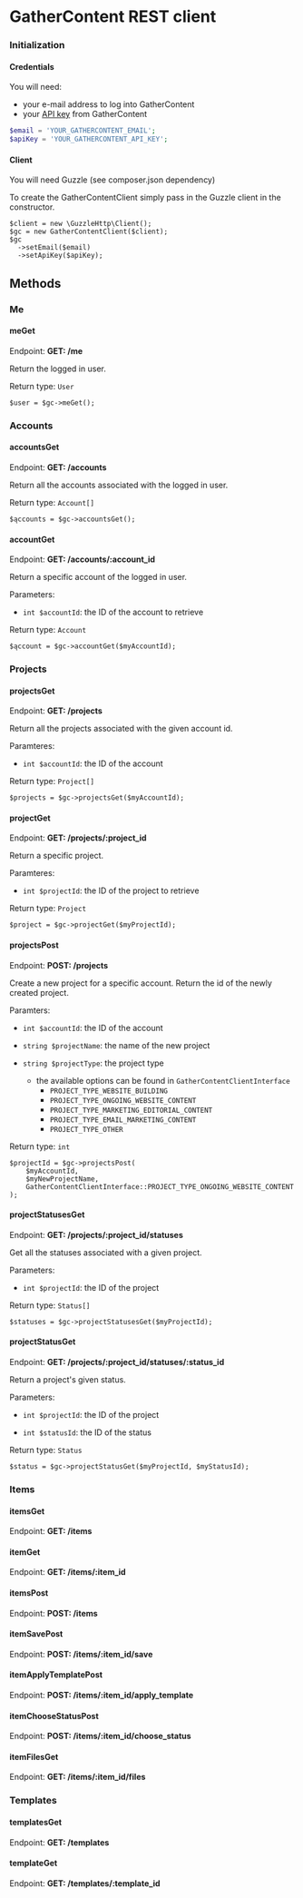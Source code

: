 # GatherContent REST client

### Initialization

#### Credentials

You will need:

- your e-mail address to log into GatherContent
- your [API key](https://docs.gathercontent.com/reference#authentication) from GatherContent

```php
$email = 'YOUR_GATHERCONTENT_EMAIL';
$apiKey = 'YOUR_GATHERCONTENT_API_KEY';
```

#### Client

You will need Guzzle (see composer.json dependency)

To create the GatherContentClient simply pass in the Guzzle client in the constructor.

```
$client = new \GuzzleHttp\Client();
$gc = new GatherContentClient($client);
$gc
  ->setEmail($email)
  ->setApiKey($apiKey);
```

## Methods

### Me

#### meGet

Endpoint: **GET: /me**

Return the logged in user.

Return type: ```User```

```
$user = $gc->meGet();
```

### Accounts

#### accountsGet

Endpoint: **GET: /accounts**

Return all the accounts associated with the logged in user.

Return type: ```Account[]```

```
$ąccounts = $gc->accountsGet();
```

#### accountGet

Endpoint: **GET: /accounts/:account_id**

Return a specific account of the logged in user.

Parameters:

- ```int $accountId```: the ID of the account to retrieve

Return type: ```Account```

```
$ąccount = $gc->accountGet($myAccountId);
```

### Projects

#### projectsGet

Endpoint: **GET: /projects**

Return all the projects associated with the given account id.
 
Paramteres:

- ```int $accountId```: the ID of the account

Return type: ```Project[]```

```
$projects = $gc->projectsGet($myAccountId);
```

#### projectGet

Endpoint: **GET: /projects/:project_id**

Return a specific project.

Paramteres:

- ```int $projectId```: the ID of the project to retrieve

Return type: ```Project```

```
$project = $gc->projectGet($myProjectId);
```

#### projectsPost

Endpoint: **POST: /projects**

Create a new project for a specific account.
Return the id of the newly created project.

Paramters:

- ```int $accountId```: the ID of the account

- ```string $projectName```: the name of the new project

- ```string $projectType```: the project type
    - the available options can be found in ```GatherContentClientInterface```
        - ```PROJECT_TYPE_WEBSITE_BUILDING```
        - ```PROJECT_TYPE_ONGOING_WEBSITE_CONTENT```
        - ```PROJECT_TYPE_MARKETING_EDITORIAL_CONTENT```
        - ```PROJECT_TYPE_EMAIL_MARKETING_CONTENT```
        - ```PROJECT_TYPE_OTHER```

Return type: ```int```

```
$projectId = $gc->projectsPost(
    $myAccountId,
    $myNewProjectName,
    GatherContentClientInterface::PROJECT_TYPE_ONGOING_WEBSITE_CONTENT
);
```

#### projectStatusesGet

Endpoint: **GET: /projects/:project_id/statuses**

Get all the statuses associated with a given project.

Parameters:

- ```int $projectId```: the ID of the project

Return type: ```Status[]```

```
$statuses = $gc->projectStatusesGet($myProjectId);
```

#### projectStatusGet

Endpoint: **GET: /projects/:project_id/statuses/:status_id**

Return a project's given status.

Parameters:

- ```int $projectId```: the ID of the project

- ```int $statusId```: the ID of the status

Return type: ```Status```

```
$status = $gc->projectStatusGet($myProjectId, $myStatusId);
```

### Items

#### itemsGet

Endpoint: **GET: /items**

#### itemGet

Endpoint: **GET: /items/:item_id**

#### itemsPost

Endpoint: **POST: /items**

#### itemSavePost

Endpoint: **POST: /items/:item_id/save**

#### itemApplyTemplatePost

Endpoint: **POST: /items/:item_id/apply_template**

#### itemChooseStatusPost

Endpoint: **POST: /items/:item_id/choose_status**

#### itemFilesGet

Endpoint: **GET: /items/:item_id/files**

### Templates

#### templatesGet

Endpoint: **GET: /templates**

#### templateGet

Endpoint: **GET: /templates/:template_id**
